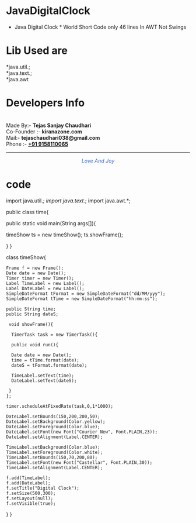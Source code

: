 # JavaDigitalClock
* Java Digital Clock * World Short Code only 46 lines In AWT Not Swings

# Lib Used are
*java.util.; <br>
*java.text.; <br>
*java.awt 

# Developers Info 
<br>
   Made By:- <b>Tejas Sanjay Chaudhari</b><br>
   Co-Founder :- <b> kiranazone.com </b><br>
  Mail:-  <b>  tejaschaudhari038@gmail.com </b><br>
   Phone :- <b> <a href="tel:9158110065">+91 9158110065</a></b> 
<hr>
<center><i style="color:royalblue">Love And Joy</i>
</center>

# code

import java.util.*;
import java.text.*;
import java.awt.*;

public class time{

  public static void main(String args[]){
  
  timeShow ts = new timeShow();
  ts.showFrame();

 }
 }

 class timeShow{
    
    Frame f = new Frame();
    Date date = new Date();
    Timer timer = new Timer();
    Label TimeLabel = new Label();
    Label DateLabel = new Label();
    SimpleDateFormat tFormat = new SimpleDateFormat("dd/MM/yyy");
    SimpleDateFormat tTime = new SimpleDateFormat("hh:mm:ss");

    public String time;
    public String dateS;
     
     void showFrame(){

      TimerTask task = new TimerTask(){
     
      public void run(){
     
      Date date = new Date();
      time = tTime.format(date);
      dateS = tFormat.format(date); 
      
      TimeLabel.setText(time);
      DateLabel.setText(dateS);

     }
    };

    timer.scheduleAtFixedRate(task,0,1*1000);

    DateLabel.setBounds(150,200,200,50);
    DateLabel.setBackground(Color.yellow);
    DateLabel.setForeground(Color.blue);
    DateLabel.setFont(new Font("Courier New", Font.PLAIN,23));
    DateLabel.setAlignment(Label.CENTER);
   
    TimeLabel.setBackground(Color.blue);
    TimeLabel.setForeground(Color.white); 
    TimeLabel.setBounds(150,70,200,80);
    TimeLabel.setFont(new Font("Castellar", Font.PLAIN,30));
    TimeLabel.setAlignment(Label.CENTER);
   
    f.add(TimeLabel);
    f.add(DateLabel);  
    f.setTitle("Digital Clock");
    f.setSize(500,300);
    f.setLayout(null);
    f.setVisible(true);
 }
}
 
